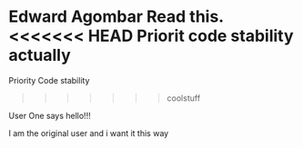 Edward Agombar
Read this.
<<<<<<< HEAD
Priorit code stability actually
=======

Priority Code stability
>>>>>>> coolstuff


User One says hello!!!

I am the original user and i want it this way
